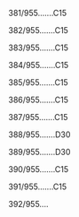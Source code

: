 381/955.......C15 


382/955.......C15 


383/955.......C15 


384/955.......C15 


385/955.......C15 


386/955.......C15 


387/955.......C15 


388/955.......D30 


389/955.......D30 


390/955.......C15 


391/955.......C15 


392/955.... 

